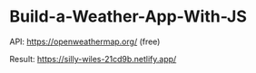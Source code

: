 # Build-a-Weather-App-With-JS

API: https://openweathermap.org/ (free)

Result: https://silly-wiles-21cd9b.netlify.app/


